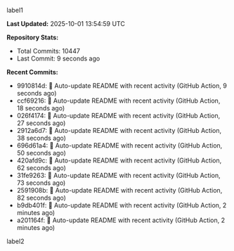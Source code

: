 
label1 
<!-- ACTIVITY_START -->
**Last Updated:** 2025-10-01 13:54:59 UTC

**Repository Stats:**
- Total Commits: 10447
- Last Commit: 9 seconds ago

**Recent Commits:**
- 9910814d: 🤖 Auto-update README with recent activity (GitHub Action, 9 seconds ago)
- ccf69216: 🤖 Auto-update README with recent activity (GitHub Action, 18 seconds ago)
- 026f4174: 🤖 Auto-update README with recent activity (GitHub Action, 27 seconds ago)
- 2912a6d7: 🤖 Auto-update README with recent activity (GitHub Action, 38 seconds ago)
- 696d61a4: 🤖 Auto-update README with recent activity (GitHub Action, 50 seconds ago)
- 420afd9c: 🤖 Auto-update README with recent activity (GitHub Action, 62 seconds ago)
- 31fe9263: 🤖 Auto-update README with recent activity (GitHub Action, 73 seconds ago)
- 2591908b: 🤖 Auto-update README with recent activity (GitHub Action, 82 seconds ago)
- b9db401f: 🤖 Auto-update README with recent activity (GitHub Action, 2 minutes ago)
- a201164f: 🤖 Auto-update README with recent activity (GitHub Action, 2 minutes ago)
<!-- ACTIVITY_END -->

label2
